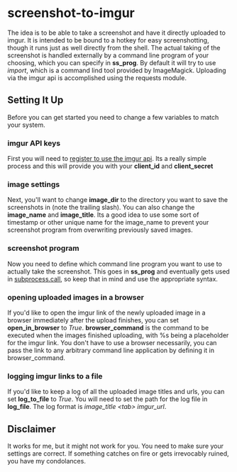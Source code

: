# screenshot-to-imgur

The idea is to be able to take a screenshot and have it directly uploaded to imgur.
It is intended to be bound to a hotkey for easy screenshotting, though it runs just as
well directly from the shell. The actual taking of the screenshot is handled externally
by a command line program of your choosing, which you can specify in **ss_prog**. By
default it will try to use _import_, which is a command lind tool provided by ImageMagick. 
Uploading via the imgur api is accomplished using the requests module.

## Setting It Up

Before you can get started you need to change a few variables to match your system.

### imgur API keys

First you will need to [register to use the imgur api](https://api.imgur.com/oauth2/addclient).
Its a really simple process and this will provide you with your **client_id** and **client_secret**

### image settings

Next, you'll want to change **image_dir** to the directory you want to save the screenshots in
(note the trailing slash). You can also change the **image_name** and **image_title**. Its a 
good idea to use some sort of timestamp or other unique name for the image_name to prevent
your screenshot program from overwriting previously saved images.

### screenshot program

Now you need to define which command line program you want to use to actually take the
screenshot. This goes in **ss_prog** and eventually gets used in
[subprocess.call](https://docs.python.org/3/library/subprocess.html#subprocess.call), so
keep that in mind and use the appropriate syntax. 

### opening uploaded images in a browser

If you'd like to open the imgur link of the newly uploaded image in a browser immediately
after the upload finishes, you can set **open_in_browser** to _True_. **browser_command** is the
command to be executed when the images finished uploading, with %s being a placeholder for
the imgur link. You don't have to use a browser necessarily, you can pass the link to any
arbitrary command line application by defining it in browser_command.

### logging imgur links to a file

If you'd like to keep a log of all the uploaded image titles and urls, you can set
**log_to_file** to _True_. You will need to set the path for the log file in **log_file**. The
log format is _image_title \<tab\> imgur_url_.

## Disclaimer

It works for me, but it might not work for you. You need to make sure your settings are 
correct. If something catches on fire or gets irrevocably ruined, you have my condolances.
